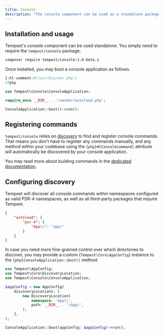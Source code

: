 ```yaml
---
title: Console
description: "The console component can be used as a standalone package to build console applications."
---
```


## Installation and usage

Tempest's console component can be used standalone. You simply need to require the `tempest/console` package:

```sh
composer require tempest/console:1.0-beta.1
```

Once installed, you may boot a console application as follows.

```php ./my-cli
{:hl-comment:#!/usr/bin/env php:}
<?php

use Tempest\Console\ConsoleApplication;

require_once __DIR__ . '/vendor/autoload.php';

ConsoleApplication::boot()->run();
```

## Registering commands

`tempest/console` relies on [discovery](../4-internals/02-discovery.md) to find and register console commands. That means you don't have to register any commands manually, and any method within your codebase using the `{php}#[ConsoleCommand]` attribute will automatically be discovered by your console application.

You may read more about building commands in the [dedicated documentation](../1-essentials/04-console-commands.md).

## Configuring discovery

Tempest will discover all console commands within namespaces configured as valid PSR-4 namespaces, as well as all third-party packages that require Tempest.

```json
{
	"autoload": {
		"psr-4": {
			"App\\": "app/"
		}
	}
}
```

In case you need more fine-grained control over which directories to discover, you may provide a custom {`Tempest\Core\AppConfig`} instance to the `{php}ConsoleApplication::boot()` method:

```php
use Tempest\AppConfig;
use Tempest\Core\DiscoveryLocation;
use Tempest\Console\ConsoleApplication;

$appConfig = new AppConfig(
    discoveryLocations: [
        new DiscoveryLocation(
            namespace: 'App\\',
            path: __DIR__ . '/app/',
        ),
    ],
);

ConsoleApplication::boot(appConfig: $appConfig)->run();
```
